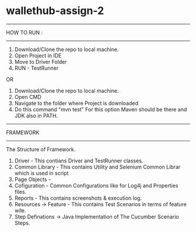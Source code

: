 # wallethub-assign-2

***************************************************************
HOW TO RUN : 
***************************************************************

1. Download/Clone the repo to local machine.
2. Open Project in IDE 
3. Move to Driver Folder
4. RUN - TestRunner

OR 
1. Download/Clone the repo to local machine.
2. Open CMD
3. Navigate to the folder where Project is downloaded
4. Do this command "mvn test"
For this option Maven should be there and JDK also in PATH.


*************************************************************
FRAMEWORK
************************************************************
The Structure of Framework.

1. Driver - This contians Driver and TestRunner classes.
2. Common Library - This contains Utility and Selenium Common Librar which is used in script
3. Page Objects - 
4. Cofiguration - Common Configurations like for Log4j and Properties files.
5. Reports - This contains screenshots & execution log. 
6. Resources -> Feature - This contains Test Scenarios in terms of feature wile.
7. Step Definations -> Java Implementation of The Cucumber Scenario Steps. 
